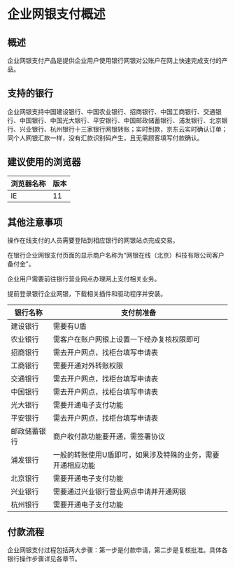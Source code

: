 # 企业网银支付概述
## 概述

企业网银支付产品是提供企业用户使用银行网银对公账户在网上快速完成支付的产品。

## 支持的银行

企业网银支持中国建设银行、中国农业银行、招商银行、中国工商银行、交通银行、中国银行、中国光大银行、平安银行、中国邮政储蓄银行、浦发银行、北京银行、兴业银行、杭州银行十三家银行网银转账；实时到款，京东云实时确认订单；同个人网银汇款一样，没有汇款识别码产生，且无需顾客填写付款确认。

## 建议使用的浏览器

| 浏览器名称  | 版本 |
| ------------- | ------------- |
| IE  | 11 |

## 其他注意事项

操作在线支付的人员需要登陆到相应银行的网银站点完成交易。

在银行企业网银支付页面的显示商户名称为“网银在线（北京）科技有限公司客户备付金”。

企业用户需要前往银行营业网点办理网上支付相关业务。

提前登录银行企业网银，下载相关插件和驱动程序并安装。

| 银行名称 | 支付前准备 |
| ------------- | ------------- |
| 建设银行 | 需要有U盾 |
| 农业银行 | 需客户在账户网银上设置一下经办复核权限即可 |
| 招商银行 | 需去开户网点，找柜台填写申请表 |
| 工商银行 | 需要开通对外转账权限 |
| 交通银行 | 需去开户网点，找柜台填写申请表 |
| 中国银行 | 需去开户网点，找柜台填写申请表 |
| 光大银行 | 需要开通电子支付功能 |
| 平安银行 | 需去开户网点，找柜台填写申请表  |
| 邮政储蓄银行 | 商户收付款功能要开通，需签署协议 |
| 浦发银行 | 一般的转账使用U盾即可，如果涉及特殊的业务，需要开通相应功能  |
| 北京银行 | 需要开通电子支付功能 |
| 兴业银行 | 需要通过兴业银行营业网点申请并开通网银 |
| 杭州银行 | 需要开通电子支付功能 |

## **付款流程**

企业网银支付过程包括两大步骤：第一步是付款申请，第二步是复核批准。具体各银行操作步骤详见各章节。
